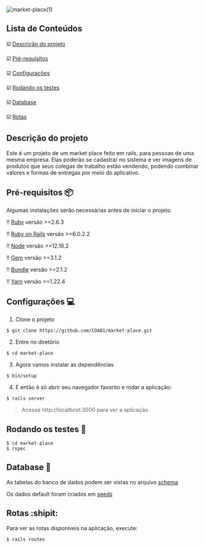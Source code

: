 ![market-place(1)](https://user-images.githubusercontent.com/50220493/92542503-4b552280-f21f-11ea-9560-0e12873e06ee.gif)

## Lista de Conteúdos

:ballot_box_with_check: [Descrição do projeto](#descrição-do-projeto)

:ballot_box_with_check: [Pré-requisitos](#pré-requisitos-package)

:ballot_box_with_check: [Configurações](#configurações-computer)

:ballot_box_with_check: [Rodando os testes](#rodando-os-testes-memo)

:ballot_box_with_check: [Database](#database-minidisk)

:ballot_box_with_check: [Rotas](#rotas-shipit)

## Descrição do projeto 

Este é um projeto de um market place feito em rails, para pessoas de uma mesma empresa. Elas poderão se cadastrar no sistema e ver imagens de produtos que seus colegas de trabalho estão vendendo, podendo combinar valores e formas de entregas por meio do aplicativo.

## Pré-requisitos :package:

Algumas instalações serão necessárias antes de iniciar o projeto. 

:bangbang: [Ruby](https://www.ruby-lang.org/pt/documentation/installation/) versão >=2.6.3

:bangbang: [Ruby on Rails](https://guides.rubyonrails.org/getting_started.html) versão >=6.0.2.2

:bangbang: [Node](https://nodejs.org/en/download/) versão >=12.16.2

:bangbang: [Gem](https://rubygems.org/pages/download?locale=pt-BR) versão >=3.1.2

:bangbang: [Bundle](https://bundler.io/man/bundle-install.1.html) versão >=2.1.2

:bangbang: [Yarn](https://classic.yarnpkg.com/pt-BR/docs/install/#windows-stable) versão >=1.22.4

## Configurações :computer:

1. Clone o projeto

```
$ git clone https://github.com/COAB1/market-place.git
```

2. Entre no diretório

```
$ cd market-place
```

3. Agora vamos instalar as dependências 

```
$ bin/setup
```
4. E então é só abrir seu navegador favorito e rodar a aplicação:

```
$ rails server
```

> Acesse http://localhost:3000 para ver a aplicação

## Rodando os testes :memo:

```
$ cd market-place
$ rspec 
```

## Database :minidisc:

As tabelas do banco de dados podem ser vistas no arquivo [schema](https://github.com/COAB1/market-place/blob/master/db/schema.rb)

Os dados default foram criados em [seeds](https://github.com/COAB1/market-place/blob/master/db/seeds.rb)

## Rotas :shipit:

Para ver as rotas disponíveis na aplicação, execute: 

```
$ rails routes
```
